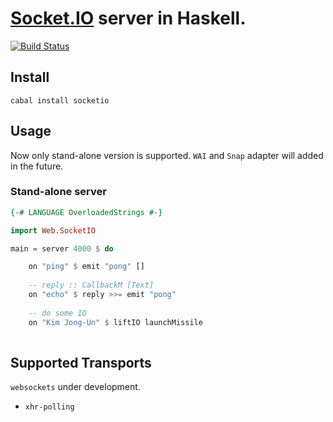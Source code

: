 # [Socket.IO](http://socket.io) server in Haskell.

[![Build Status](https://secure.travis-ci.org/banacorn/socket.io-haskell.png?branch=master)](http://travis-ci.org/banacorn/socket.io-haskell)
## Install

    cabal install socketio

## Usage

Now only stand-alone version is supported.  `WAI` and `Snap` adapter will added in the future.

### Stand-alone server

```haskell
{-# LANGUAGE OverloadedStrings #-}

import Web.SocketIO

main = server 4000 $ do

    on "ping" $ emit "pong" []
    
    -- reply :: CallbackM [Text]
    on "echo" $ reply >>= emit "pong"
    
    -- do some IO
    on "Kim Jong-Un" $ liftIO launchMissile
    
```

## Supported Transports

`websockets` under development.

* `xhr-polling`
